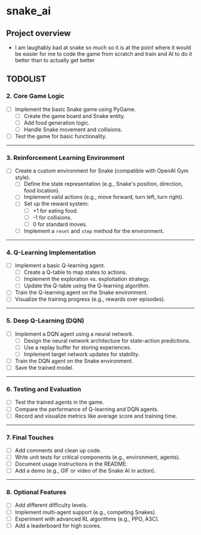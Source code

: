 # snake_ai
## Project overview
- I am laughably bad at snake so much so it is at the point where it would be easier for me to code the game from scratch and train and AI to do it better than to actually get better


## TODOLIST
### **2. Core Game Logic**
- [ ] Implement the basic Snake game using PyGame.
  - [ ] Create the game board and Snake entity.
  - [ ] Add food generation logic.
  - [ ] Handle Snake movement and collisions.
- [ ] Test the game for basic functionality.

---

### **3. Reinforcement Learning Environment**
- [ ] Create a custom environment for Snake (compatible with OpenAI Gym style).
  - [ ] Define the state representation (e.g., Snake's position, direction, food location).
  - [ ] Implement valid actions (e.g., move forward, turn left, turn right).
  - [ ] Set up the reward system:
    - [ ] +1 for eating food.
    - [ ] -1 for collisions.
    - [ ] 0 for standard moves.
  - [ ] Implement a `reset` and `step` method for the environment.

---

### **4. Q-Learning Implementation**
- [ ] Implement a basic Q-learning agent.
  - [ ] Create a Q-table to map states to actions.
  - [ ] Implement the exploration vs. exploitation strategy.
  - [ ] Update the Q-table using the Q-learning algorithm.
- [ ] Train the Q-learning agent on the Snake environment.
- [ ] Visualize the training progress (e.g., rewards over episodes).

---

### **5. Deep Q-Learning (DQN)**
- [ ] Implement a DQN agent using a neural network.
  - [ ] Design the neural network architecture for state-action predictions.
  - [ ] Use a replay buffer for storing experiences.
  - [ ] Implement target network updates for stability.
- [ ] Train the DQN agent on the Snake environment.
- [ ] Save the trained model.

---

### **6. Testing and Evaluation**
- [ ] Test the trained agents in the game.
- [ ] Compare the performance of Q-learning and DQN agents.
- [ ] Record and visualize metrics like average score and training time.

---

### **7. Final Touches**
- [ ] Add comments and clean up code.
- [ ] Write unit tests for critical components (e.g., environment, agents).
- [ ] Document usage instructions in the README.
- [ ] Add a demo (e.g., GIF or video of the Snake AI in action).

---

### **8. Optional Features**
- [ ] Add different difficulty levels.
- [ ] Implement multi-agent support (e.g., competing Snakes).
- [ ] Experiment with advanced RL algorithms (e.g., PPO, A3C).
- [ ] Add a leaderboard for high scores.
